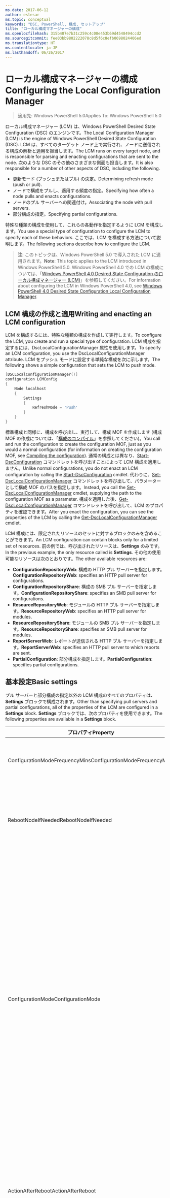 ```yaml
---
ms.date: 2017-06-12
author: eslesar
ms.topic: conceptual
keywords: "DSC, PowerShell, 構成, セットアップ"
title: "ローカル構成マネージャーの構成"
ms.openlocfilehash: 315b487e7b31c259c4c08e453b69d4548494ccd2
ms.sourcegitcommit: fee03bb9802222078c8d5f6c8efb0698024406ed
ms.translationtype: HT
ms.contentlocale: ja-JP
ms.lasthandoff: 06/26/2017
---
```

# <a name="configuring-the-local-configuration-manager"></a><span data-ttu-id="64fb1-103">ローカル構成マネージャーの構成</span><span class="sxs-lookup"><span data-stu-id="64fb1-103">Configuring the Local Configuration Manager</span></span>

> <span data-ttu-id="64fb1-104">適用先: Windows PowerShell 5.0</span><span class="sxs-lookup"><span data-stu-id="64fb1-104">Applies To: Windows PowerShell 5.0</span></span>

<span data-ttu-id="64fb1-105">ローカル構成マネージャー (LCM) は、Windows PowerShell Desired State Configuration (DSC) のエンジンです。</span><span class="sxs-lookup"><span data-stu-id="64fb1-105">The Local Configuration Manager (LCM) is the engine of Windows PowerShell Desired State Configuration (DSC).</span></span> <span data-ttu-id="64fb1-106">LCM は、すべてのターゲット ノード上で実行され、ノードに送信される構成の解析と適用を担当します。</span><span class="sxs-lookup"><span data-stu-id="64fb1-106">The LCM runs on every target node, and is responsible for parsing and enacting configurations that are sent to the node.</span></span> <span data-ttu-id="64fb1-107">次のような DSC のその他のさまざまな側面も担当します。</span><span class="sxs-lookup"><span data-stu-id="64fb1-107">It is also responsible for a number of other aspects of DSC, including the following.</span></span>

* <span data-ttu-id="64fb1-108">更新モード (プッシュまたはプル) の決定。</span><span class="sxs-lookup"><span data-stu-id="64fb1-108">Determining refresh mode (push or pull).</span></span>
* <span data-ttu-id="64fb1-109">ノードで構成をプルし、適用する頻度の指定。</span><span class="sxs-lookup"><span data-stu-id="64fb1-109">Specifying how often a node pulls and enacts configurations.</span></span>
* <span data-ttu-id="64fb1-110">ノードのプル サーバーへの関連付け。</span><span class="sxs-lookup"><span data-stu-id="64fb1-110">Associating the node with pull servers.</span></span>
* <span data-ttu-id="64fb1-111">部分構成の指定。</span><span class="sxs-lookup"><span data-stu-id="64fb1-111">Specifying partial configurations.</span></span>

<span data-ttu-id="64fb1-112">特殊な種類の構成を使用して、これらの各動作を指定するように LCM を構成します。</span><span class="sxs-lookup"><span data-stu-id="64fb1-112">You use a special type of configuration to configure the LCM to specify each of these behaviors.</span></span> <span data-ttu-id="64fb1-113">ここでは、LCM を構成する方法について説明します。</span><span class="sxs-lookup"><span data-stu-id="64fb1-113">The following sections describe how to configure the LCM.</span></span>

> <span data-ttu-id="64fb1-114">**注**: このトピックは、Windows PowerShell 5.0 で導入された LCM に適用されます。</span><span class="sxs-lookup"><span data-stu-id="64fb1-114">**Note**: This topic applies to the LCM introduced in Windows PowerShell 5.0.</span></span> <span data-ttu-id="64fb1-115">Windows PowerShell 4.0 での LCM の構成については、「[Windows PowerShell 4.0 Desired State Configuration のローカル構成マネージャー (LCM)](metaconfig4.md)」を参照してください。</span><span class="sxs-lookup"><span data-stu-id="64fb1-115">For information about configuring the LCM in Windows PowerShell 4.0, see [Windows PowerShell 4.0 Desired State Configuration Local Configuration Manager](metaconfig4.md).</span></span>

## <a name="writing-and-enacting-an-lcm-configuration"></a><span data-ttu-id="64fb1-116">LCM 構成の作成と適用</span><span class="sxs-lookup"><span data-stu-id="64fb1-116">Writing and enacting an LCM configuration</span></span>

<span data-ttu-id="64fb1-117">LCM を構成するには、特殊な種類の構成を作成して実行します。</span><span class="sxs-lookup"><span data-stu-id="64fb1-117">To configure the LCM, you create and run a special type of configuration.</span></span> <span data-ttu-id="64fb1-118">LCM 構成を指定するには、DscLocalConfigurationManager 属性を使用します。</span><span class="sxs-lookup"><span data-stu-id="64fb1-118">To specify an LCM configuration, you use the DscLocalConfigurationManager attribute.</span></span> <span data-ttu-id="64fb1-119">LCM をプッシュ モードに設定する単純な構成を次に示します。</span><span class="sxs-lookup"><span data-stu-id="64fb1-119">The following shows a simple configuration that sets the LCM to push mode.</span></span>

```powershell
[DSCLocalConfigurationManager()]
configuration LCMConfig
{
    Node localhost
    {
        Settings
        {
            RefreshMode = 'Push'
        }
    }
} 
```

<span data-ttu-id="64fb1-120">標準構成と同様に、構成を呼び出し、実行して、構成 MOF を作成します (構成 MOF の作成については、「[構成のコンパイル](configurations.md#compiling-the-configuration)」を参照してください)。</span><span class="sxs-lookup"><span data-stu-id="64fb1-120">You call and run the configuration to create the configuration MOF, just as you would a normal configuration (for information on creating the configuration MOF, see [Compiling the configuration](configurations.md#compiling-the-configuration)).</span></span> <span data-ttu-id="64fb1-121">通常の構成とは異なり、[Start-DscConfiguration](https://technet.microsoft.com/en-us/library/dn521623.aspx) コマンドレットを呼び出すことによって LCM 構成を適用しません。</span><span class="sxs-lookup"><span data-stu-id="64fb1-121">Unlike normal configurations, you do not enact an LCM configuration by calling the [Start-DscConfiguration](https://technet.microsoft.com/en-us/library/dn521623.aspx) cmdlet.</span></span> <span data-ttu-id="64fb1-122">代わりに、[Set-DscLocalConfigurationManager](https://technet.microsoft.com/en-us/library/dn521621.aspx) コマンドレットを呼び出して、パラメーターとして構成 MOF のパスを指定します。</span><span class="sxs-lookup"><span data-stu-id="64fb1-122">Instead, you call the [Set-DscLocalConfigurationManager](https://technet.microsoft.com/en-us/library/dn521621.aspx) cmdlet, supplying the path to the configuration MOF as a parameter.</span></span> <span data-ttu-id="64fb1-123">構成を適用した後、[Get-DscLocalConfigurationManager](https://technet.microsoft.com/en-us/library/dn407378.aspx) コマンドレットを呼び出して、LCM のプロパティを確認できます。</span><span class="sxs-lookup"><span data-stu-id="64fb1-123">After you enact the configuration, you can see the properties of the LCM by calling the [Get-DscLocalConfigurationManager](https://technet.microsoft.com/en-us/library/dn407378.aspx) cmdlet.</span></span>

<span data-ttu-id="64fb1-124">LCM 構成には、限定されたリソースのセットに対するブロックのみを含めることができます。</span><span class="sxs-lookup"><span data-stu-id="64fb1-124">An LCM configuration can contain blocks only for a limited set of resources.</span></span> <span data-ttu-id="64fb1-125">前の例では、呼び出されたリソースは、**Settings** のみです。</span><span class="sxs-lookup"><span data-stu-id="64fb1-125">In the previous example, the only resource called is **Settings**.</span></span> <span data-ttu-id="64fb1-126">その他の使用可能なリソースは次のとおりです。</span><span class="sxs-lookup"><span data-stu-id="64fb1-126">The other available resources are:</span></span>

* <span data-ttu-id="64fb1-127">**ConfigurationRepositoryWeb**: 構成の HTTP プル サーバーを指定します。</span><span class="sxs-lookup"><span data-stu-id="64fb1-127">**ConfigurationRepositoryWeb**: specifies an HTTP pull server for configurations.</span></span> 
* <span data-ttu-id="64fb1-128">**ConfigurationRepositoryShare**: 構成の SMB プル サーバーを指定します。</span><span class="sxs-lookup"><span data-stu-id="64fb1-128">**ConfigurationRepositoryShare**: specifies an SMB pull server for configurations.</span></span>
* <span data-ttu-id="64fb1-129">**ResourceRepositoryWeb**: モジュールの HTTP プル サーバーを指定します。</span><span class="sxs-lookup"><span data-stu-id="64fb1-129">**ResourceRepositoryWeb**: specifies an HTTP pull server for modules.</span></span>
* <span data-ttu-id="64fb1-130">**ResourceRepositoryShare**: モジュールの SMB プル サーバーを指定します。</span><span class="sxs-lookup"><span data-stu-id="64fb1-130">**ResourceRepositoryShare**: specifies an SMB pull server for modules.</span></span>
* <span data-ttu-id="64fb1-131">**ReportServerWeb**: レポートが送信される HTTP プル サーバーを指定します。</span><span class="sxs-lookup"><span data-stu-id="64fb1-131">**ReportServerWeb**: specifies an HTTP pull server to which reports are sent.</span></span>
* <span data-ttu-id="64fb1-132">**PartialConfiguration**: 部分構成を指定します。</span><span class="sxs-lookup"><span data-stu-id="64fb1-132">**PartialConfiguration**: specifies partial configurations.</span></span>

## <a name="basic-settings"></a><span data-ttu-id="64fb1-133">基本設定</span><span class="sxs-lookup"><span data-stu-id="64fb1-133">Basic settings</span></span>

<span data-ttu-id="64fb1-134">プル サーバーと部分構成の指定以外の LCM 構成のすべてのプロパティは、**Settings** ブロックで構成されます。</span><span class="sxs-lookup"><span data-stu-id="64fb1-134">Other than specifying pull servers and partial configurations, all of the properties of the LCM are configured in a **Settings** block.</span></span> <span data-ttu-id="64fb1-135">**Settings** ブロックでは、次のプロパティを使用できます。</span><span class="sxs-lookup"><span data-stu-id="64fb1-135">The following properties are available in a **Settings** block.</span></span>

|  <span data-ttu-id="64fb1-136">プロパティ</span><span class="sxs-lookup"><span data-stu-id="64fb1-136">Property</span></span>  |  <span data-ttu-id="64fb1-137">種類</span><span class="sxs-lookup"><span data-stu-id="64fb1-137">Type</span></span>  |  <span data-ttu-id="64fb1-138">説明</span><span class="sxs-lookup"><span data-stu-id="64fb1-138">Description</span></span>   | 
|----------- |------- |--------------- | 
| <span data-ttu-id="64fb1-139">ConfigurationModeFrequencyMins</span><span class="sxs-lookup"><span data-stu-id="64fb1-139">ConfigurationModeFrequencyMins</span></span>| <span data-ttu-id="64fb1-140">UInt32</span><span class="sxs-lookup"><span data-stu-id="64fb1-140">UInt32</span></span>| <span data-ttu-id="64fb1-141">現在の構成がチェックおよび適用される頻度 (分単位)</span><span class="sxs-lookup"><span data-stu-id="64fb1-141">How often, in minutes, the current configuration is checked and applied.</span></span> <span data-ttu-id="64fb1-142">ConfigurationMode プロパティが ApplyOnly に設定されている場合、このプロパティは無視されます。</span><span class="sxs-lookup"><span data-stu-id="64fb1-142">This property is ignored if the ConfigurationMode property is set to ApplyOnly.</span></span> <span data-ttu-id="64fb1-143">既定値は 15 です。</span><span class="sxs-lookup"><span data-stu-id="64fb1-143">The default value is 15.</span></span>| 
| <span data-ttu-id="64fb1-144">RebootNodeIfNeeded</span><span class="sxs-lookup"><span data-stu-id="64fb1-144">RebootNodeIfNeeded</span></span>| <span data-ttu-id="64fb1-145">ブール</span><span class="sxs-lookup"><span data-stu-id="64fb1-145">bool</span></span>| <span data-ttu-id="64fb1-146">再起動が必要な構成が適用された後にノードを自動的に再起動するには、これを __$true__ に設定します。</span><span class="sxs-lookup"><span data-stu-id="64fb1-146">Set this to __$true__ to automatically reboot the node after a configuration that requires reboot is applied.</span></span> <span data-ttu-id="64fb1-147">設定しない場合は、再起動が必要な構成のノードを手動で再起動する必要があります。</span><span class="sxs-lookup"><span data-stu-id="64fb1-147">Otherwise, you will have to manually reboot the node for any configuration that requires it.</span></span> <span data-ttu-id="64fb1-148">既定値は __$false__ です。</span><span class="sxs-lookup"><span data-stu-id="64fb1-148">The default value is __$false__.</span></span>| 
| <span data-ttu-id="64fb1-149">ConfigurationMode</span><span class="sxs-lookup"><span data-stu-id="64fb1-149">ConfigurationMode</span></span>| <span data-ttu-id="64fb1-150">string</span><span class="sxs-lookup"><span data-stu-id="64fb1-150">string</span></span> | <span data-ttu-id="64fb1-151">LCM が実際に構成をターゲット ノードに適用する方法を指定します。</span><span class="sxs-lookup"><span data-stu-id="64fb1-151">Specifies how the LCM actually applies the configuration to the target nodes.</span></span> <span data-ttu-id="64fb1-152">指定できる値は __"ApplyOnly"__、__"ApplyandMonitior"__、__"ApplyandAutoCorrect"__ です。</span><span class="sxs-lookup"><span data-stu-id="64fb1-152">Possible values are __"ApplyOnly"__,__"ApplyandMonitior"__, and __"ApplyandAutoCorrect"__.</span></span> <ul><li><span data-ttu-id="64fb1-153">__"ApplyOnly"__: DSC によって構成が適用され、その後何も行われません。ただし、ターゲット ノードに新しい構成がプッシュされたか、新しい構成がサーバーからプルされた場合を除きます。</span><span class="sxs-lookup"><span data-stu-id="64fb1-153">__ApplyOnly__: DSC applies the configuration and does nothing further unless a new configuration is pushed to the target node or when a new configuration is pulled from a server.</span></span> <span data-ttu-id="64fb1-154">新しい構成を最初に適用した後、DSC では以前に構成した状態からのずれを確認しません。</span><span class="sxs-lookup"><span data-stu-id="64fb1-154">After initial application of a new configuration, DSC does not check for drift from a previously configured state.</span></span> <span data-ttu-id="64fb1-155">DSC は成功するまで構成の適用を試みて、成功すると __ApplyOnly__ が有効になります。</span><span class="sxs-lookup"><span data-stu-id="64fb1-155">Note that DSC will attempt to apply the configuration until it is successful before __ApplyOnly__ takes effect.</span></span> </li><li> <span data-ttu-id="64fb1-156">__"ApplyAndMonitor"__: これは既定値です。</span><span class="sxs-lookup"><span data-stu-id="64fb1-156">__ApplyAndMonitor__: This is the default value.</span></span> <span data-ttu-id="64fb1-157">LCM は、新しい構成を適用します。</span><span class="sxs-lookup"><span data-stu-id="64fb1-157">The LCM applies any new configurations.</span></span> <span data-ttu-id="64fb1-158">新しい構成を最初に適用した後、ターゲット ノードが望ましい状態からずれた場合、DSC では、ログで不一致を報告します。</span><span class="sxs-lookup"><span data-stu-id="64fb1-158">After initial application of a new configuration, if the target node drifts from the desired state, DSC reports the discrepancy in logs.</span></span> <span data-ttu-id="64fb1-159">DSC は成功するまで構成の適用を試みて、成功すると __ApplyAndMonitor__ が有効になります。</span><span class="sxs-lookup"><span data-stu-id="64fb1-159">Note that DSC will attempt to apply the configuration until it is successful before __ApplyAndMonitor__ takes effect.</span></span></li><li><span data-ttu-id="64fb1-160">__ApplyAndAutoCorrect__: DSC によって新しい構成が適用されます。</span><span class="sxs-lookup"><span data-stu-id="64fb1-160">__ApplyAndAutoCorrect__: DSC applies any new configurations.</span></span> <span data-ttu-id="64fb1-161">新しい構成を最初に適用した後、ターゲット ノードが望ましい状態からずれた場合、DSC では、ログで不一致を報告し、現在の構成を再度適用します。</span><span class="sxs-lookup"><span data-stu-id="64fb1-161">After initial application of a new configuration, if the target node drifts from the desired state, DSC reports the discrepancy in logs, and then re-applies the current configuration.</span></span></li></ul>| 
| <span data-ttu-id="64fb1-162">ActionAfterReboot</span><span class="sxs-lookup"><span data-stu-id="64fb1-162">ActionAfterReboot</span></span>| <span data-ttu-id="64fb1-163">string</span><span class="sxs-lookup"><span data-stu-id="64fb1-163">string</span></span>| <span data-ttu-id="64fb1-164">構成の適用中の再起動後の動作を指定します。</span><span class="sxs-lookup"><span data-stu-id="64fb1-164">Specifies what happens after a reboot during the application of a configuration.</span></span> <span data-ttu-id="64fb1-165">指定できる値は __"ContinueConfiguration"__ と __"StopConfiguration"__ です。</span><span class="sxs-lookup"><span data-stu-id="64fb1-165">The possible values are __"ContinueConfiguration"__ and __"StopConfiguration"__.</span></span> <ul><li> <span data-ttu-id="64fb1-166">__ContinueConfiguration__: コンピューターの再起動後、現在の構成を引き続き適用します。</span><span class="sxs-lookup"><span data-stu-id="64fb1-166">__ContinueConfiguration__: Continue applying the current configuration after machine reboot.</span></span> <span data-ttu-id="64fb1-167">これは既定値です。</span><span class="sxs-lookup"><span data-stu-id="64fb1-167">This is the default falue</span></span></li><li><span data-ttu-id="64fb1-168">__StopConfiguration__: コンピューターの再起動後、現在の構成の適用を停止します。</span><span class="sxs-lookup"><span data-stu-id="64fb1-168">__StopConfiguration__: Stop the current configuration after machine reboot.</span></span></li></ul>| 
| <span data-ttu-id="64fb1-169">RefreshMode</span><span class="sxs-lookup"><span data-stu-id="64fb1-169">RefreshMode</span></span>| <span data-ttu-id="64fb1-170">string</span><span class="sxs-lookup"><span data-stu-id="64fb1-170">string</span></span>| <span data-ttu-id="64fb1-171">LCM が構成を取得する方法を指定します。</span><span class="sxs-lookup"><span data-stu-id="64fb1-171">Specifies how the LCM gets configurations.</span></span> <span data-ttu-id="64fb1-172">指定できる値は、__"Disabled"__、__"Push"__、__"Pull"__ です。</span><span class="sxs-lookup"><span data-stu-id="64fb1-172">The possible values are __"Disabled"__, __"Push"__, and __"Pull"__.</span></span> <ul><li><span data-ttu-id="64fb1-173">__"Disabled"__: このノードの DSC 構成が無効になります。</span><span class="sxs-lookup"><span data-stu-id="64fb1-173">__Disabled__: DSC configurations are disabled for this node.</span></span></li><li> <span data-ttu-id="64fb1-174">__"Push"__: [Start-DscConfiguration](https://technet.microsoft.com/en-us/library/dn521623.aspx) コマンドレットを呼び出すことによって構成を開始します。</span><span class="sxs-lookup"><span data-stu-id="64fb1-174">__Push__: Configurations are initiated by calling the [Start-DscConfiguration](https://technet.microsoft.com/en-us/library/dn521623.aspx) cmdlet.</span></span> <span data-ttu-id="64fb1-175">構成は、ノードにすぐに適用されます。</span><span class="sxs-lookup"><span data-stu-id="64fb1-175">The configuration is applied immediately to the node.</span></span> <span data-ttu-id="64fb1-176">これは、既定値です。</span><span class="sxs-lookup"><span data-stu-id="64fb1-176">This is the default value.</span></span></li><li><span data-ttu-id="64fb1-177">__Pull:__ プル サーバーから構成が定期的にチェックされるようにノードを構成します。</span><span class="sxs-lookup"><span data-stu-id="64fb1-177">__Pull:__ The node is configured to regularly check for configurations from a pull server.</span></span> <span data-ttu-id="64fb1-178">このプロパティが __Pull__ に設定されている場合は、__ConfigurationRepositoryWeb__ または __ConfigurationRepositoryShare__ ブロックでプル サーバーを指定する必要があります。</span><span class="sxs-lookup"><span data-stu-id="64fb1-178">If this property is set to __Pull__, you must specify a pull server in a __ConfigurationRepositoryWeb__ or __ConfigurationRepositoryShare__ block.</span></span> <span data-ttu-id="64fb1-179">プル サーバーの詳細については、「[DSC Web プル サーバーのセットアップ](pullServer.md)」をご覧ください。</span><span class="sxs-lookup"><span data-stu-id="64fb1-179">For more information about pull servers, see [Setting up a DSC pull server](pullServer.md).</span></span></li></ul>|  
| <span data-ttu-id="64fb1-180">CertificateID</span><span class="sxs-lookup"><span data-stu-id="64fb1-180">CertificateID</span></span>| <span data-ttu-id="64fb1-181">string</span><span class="sxs-lookup"><span data-stu-id="64fb1-181">string</span></span>| <span data-ttu-id="64fb1-182">構成で渡される資格情報をセキュリティで保護するために使用される証明書の拇印。</span><span class="sxs-lookup"><span data-stu-id="64fb1-182">The thumbprint of a certificate used to secure credentials passed in a configuration.</span></span> <span data-ttu-id="64fb1-183">詳細については、「[Want to secure credentials in Windows PowerShell Desired State Configuration? (Windows PowerShell Desired State Configuration で資格情報をセキュリティ保護する)](http://blogs.msdn.com/b/powershell/archive/2014/01/31/want-to-secure-credentials-in-windows-powershell-desired-state-configuration.aspx)」をご覧ください。</span><span class="sxs-lookup"><span data-stu-id="64fb1-183">For more information see [Want to secure credentials in Windows PowerShell Desired State Configuration](http://blogs.msdn.com/b/powershell/archive/2014/01/31/want-to-secure-credentials-in-windows-powershell-desired-state-configuration.aspx)?.</span></span>| 
| <span data-ttu-id="64fb1-184">ConfigurationID</span><span class="sxs-lookup"><span data-stu-id="64fb1-184">ConfigurationID</span></span>| <span data-ttu-id="64fb1-185">string</span><span class="sxs-lookup"><span data-stu-id="64fb1-185">string</span></span>| <span data-ttu-id="64fb1-186">プル モードでプル サーバーから取得する構成ファイルを識別する GUID。</span><span class="sxs-lookup"><span data-stu-id="64fb1-186">A GUID that identifies the configuration file to get from a pull server in pull mode.</span></span> <span data-ttu-id="64fb1-187">構成 MOF の名前が ConfigurationID.mof の場合、ノードはプル サーバーで構成をプルします。</span><span class="sxs-lookup"><span data-stu-id="64fb1-187">The node will pull configurations on the pull server if the name of the configuration MOF is named ConfigurationID.mof.</span></span><br> <span data-ttu-id="64fb1-188">__注:__ このプロパティを設定すると、__RegistrationKey__ を使用したプル サーバーへのノードの登録は機能しません。</span><span class="sxs-lookup"><span data-stu-id="64fb1-188">__Note:__ If you set this property, registering the node with a pull server by using __RegistrationKey__ does not work.</span></span> <span data-ttu-id="64fb1-189">詳細については、「[構成名を使用したプル クライアントのセットアップ](pullClientConfigNames.md)」をご覧ください。</span><span class="sxs-lookup"><span data-stu-id="64fb1-189">For more information, see [Setting up a pull client with configuration names](pullClientConfigNames.md).</span></span>| 
| <span data-ttu-id="64fb1-190">RefreshFrequencyMins</span><span class="sxs-lookup"><span data-stu-id="64fb1-190">RefreshFrequencyMins</span></span>| <span data-ttu-id="64fb1-191">Uint32</span><span class="sxs-lookup"><span data-stu-id="64fb1-191">Uint32</span></span>| <span data-ttu-id="64fb1-192">LCM がプル サーバーをチェックして、更新された構成を取得する時間間隔 (分)。</span><span class="sxs-lookup"><span data-stu-id="64fb1-192">The time interval, in minutes, at which the LCM checks a pull server to get updated configurations.</span></span> <span data-ttu-id="64fb1-193">この値は、LCM がプル モードで構成されていない場合は無視されます。</span><span class="sxs-lookup"><span data-stu-id="64fb1-193">This value is ignored if the LCM is not configured in pull mode.</span></span> <span data-ttu-id="64fb1-194">既定値は 30 です。</span><span class="sxs-lookup"><span data-stu-id="64fb1-194">The default value is 30.</span></span>| 
| <span data-ttu-id="64fb1-195">AllowModuleOverwrite</span><span class="sxs-lookup"><span data-stu-id="64fb1-195">AllowModuleOverwrite</span></span>| <span data-ttu-id="64fb1-196">ブール</span><span class="sxs-lookup"><span data-stu-id="64fb1-196">bool</span></span>| <span data-ttu-id="64fb1-197">構成サーバーからダウンロードされた新しい構成がターゲット ノードの古い構成を上書きできる場合は、__$TRUE__。</span><span class="sxs-lookup"><span data-stu-id="64fb1-197">__$TRUE__ if new configurations downloaded from the configuration server are allowed to overwrite the old ones on the target node.</span></span> <span data-ttu-id="64fb1-198">それ以外の場合は、$FALSE。</span><span class="sxs-lookup"><span data-stu-id="64fb1-198">Otherwise, $FALSE.</span></span>| 
| <span data-ttu-id="64fb1-199">DebugMode</span><span class="sxs-lookup"><span data-stu-id="64fb1-199">DebugMode</span></span>| <span data-ttu-id="64fb1-200">string</span><span class="sxs-lookup"><span data-stu-id="64fb1-200">string</span></span>| <span data-ttu-id="64fb1-201">指定できる値は __None__、__ForceModuleImport__、および __All__ です。</span><span class="sxs-lookup"><span data-stu-id="64fb1-201">Possible values are __None__, __ForceModuleImport__, and __All__.</span></span> <ul><li><span data-ttu-id="64fb1-202">キャッシュされたリソースを使用する場合は、__None__ に設定します。</span><span class="sxs-lookup"><span data-stu-id="64fb1-202">Set to __None__ to use cached resources.</span></span> <span data-ttu-id="64fb1-203">これが既定値であり、運用シナリオではこの値を使う必要があります。</span><span class="sxs-lookup"><span data-stu-id="64fb1-203">This is the default and should be used in production scenarios.</span></span></li><li><span data-ttu-id="64fb1-204">__ForceModuleImport__ に設定すると、以前に読み込まれ、キャッシュされた DSC リソース モジュールも LCM によって再読み込みされます。</span><span class="sxs-lookup"><span data-stu-id="64fb1-204">Setting to __ForceModuleImport__, causes the LCM to reload any DSC resource modules, even if they have been previously loaded and cached.</span></span> <span data-ttu-id="64fb1-205">これは、使用時に各モジュールが再読み込みされるため、DSC 操作のパフォーマンスに影響します。</span><span class="sxs-lookup"><span data-stu-id="64fb1-205">This impacts the performance of DSC operations as each module is reloaded on use.</span></span> <span data-ttu-id="64fb1-206">通常、リソースのデバッグ中には、この値を使用します</span><span class="sxs-lookup"><span data-stu-id="64fb1-206">Typically you would use this value while debugging a resource</span></span></li><li><span data-ttu-id="64fb1-207">このリリースでは、__All__ は、__ForceModuleImport__ と同じです。</span><span class="sxs-lookup"><span data-stu-id="64fb1-207">In this release, __All__ is same as __ForceModuleImport__</span></span></li></ul> |
| <span data-ttu-id="64fb1-208">ConfigurationDownloadManagers</span><span class="sxs-lookup"><span data-stu-id="64fb1-208">ConfigurationDownloadManagers</span></span>| <span data-ttu-id="64fb1-209">CimInstance[]</span><span class="sxs-lookup"><span data-stu-id="64fb1-209">CimInstance[]</span></span>| <span data-ttu-id="64fb1-210">使われていません。</span><span class="sxs-lookup"><span data-stu-id="64fb1-210">Obsolete.</span></span> <span data-ttu-id="64fb1-211">__ConfigurationRepositoryWeb__ ブロックと __ConfigurationRepositoryShare__ ブロックを使用して、構成プル サーバーを定義します。</span><span class="sxs-lookup"><span data-stu-id="64fb1-211">Use __ConfigurationRepositoryWeb__ and __ConfigurationRepositoryShare__ blocks to define configuration pull servers.</span></span>| 
| <span data-ttu-id="64fb1-212">ResourceModuleManagers</span><span class="sxs-lookup"><span data-stu-id="64fb1-212">ResourceModuleManagers</span></span>| <span data-ttu-id="64fb1-213">CimInstance[]</span><span class="sxs-lookup"><span data-stu-id="64fb1-213">CimInstance[]</span></span>| <span data-ttu-id="64fb1-214">使われていません。</span><span class="sxs-lookup"><span data-stu-id="64fb1-214">Obsolete.</span></span> <span data-ttu-id="64fb1-215">__ResourceRepositoryWeb__ ブロックと __ResourceRepositoryShare__ ブロックを使用して、リソース プル サーバーを定義します。</span><span class="sxs-lookup"><span data-stu-id="64fb1-215">Use __ResourceRepositoryWeb__ and __ResourceRepositoryShare__ blocks to define resource pull servers.</span></span>| 
| <span data-ttu-id="64fb1-216">ReportManagers</span><span class="sxs-lookup"><span data-stu-id="64fb1-216">ReportManagers</span></span>| <span data-ttu-id="64fb1-217">CimInstance[]</span><span class="sxs-lookup"><span data-stu-id="64fb1-217">CimInstance[]</span></span>| <span data-ttu-id="64fb1-218">使われていません。</span><span class="sxs-lookup"><span data-stu-id="64fb1-218">Obsolete.</span></span> <span data-ttu-id="64fb1-219">__ReportServerWeb__ ブロックを使用して、レポート プル サーバーを定義します。</span><span class="sxs-lookup"><span data-stu-id="64fb1-219">Use __ReportServerWeb__ blocks to define report pull servers.</span></span>| 
| <span data-ttu-id="64fb1-220">PartialConfigurations</span><span class="sxs-lookup"><span data-stu-id="64fb1-220">PartialConfigurations</span></span>| <span data-ttu-id="64fb1-221">CimInstance</span><span class="sxs-lookup"><span data-stu-id="64fb1-221">CimInstance</span></span>| <span data-ttu-id="64fb1-222">実装されていません。</span><span class="sxs-lookup"><span data-stu-id="64fb1-222">Not implemented.</span></span> <span data-ttu-id="64fb1-223">使用しないでください。</span><span class="sxs-lookup"><span data-stu-id="64fb1-223">Do not use.</span></span>| 
| <span data-ttu-id="64fb1-224">StatusRetentionTimeInDays</span><span class="sxs-lookup"><span data-stu-id="64fb1-224">StatusRetentionTimeInDays</span></span> | <span data-ttu-id="64fb1-225">UInt32</span><span class="sxs-lookup"><span data-stu-id="64fb1-225">UInt32</span></span>| <span data-ttu-id="64fb1-226">LCM が現在の構成の状態を保持する日数。</span><span class="sxs-lookup"><span data-stu-id="64fb1-226">The number of days the LCM keeps the status of the current configuration.</span></span>| 

## <a name="pull-servers"></a><span data-ttu-id="64fb1-227">プル サーバー</span><span class="sxs-lookup"><span data-stu-id="64fb1-227">Pull servers</span></span>

<span data-ttu-id="64fb1-228">プル サーバーは、DSC ファイルの一元管理の場所として使用される OData Web サービスまたは SMB 共有のいずれかです。</span><span class="sxs-lookup"><span data-stu-id="64fb1-228">A pull server is either an OData web service or an SMB share that is used as a central location for DSC files.</span></span> <span data-ttu-id="64fb1-229">LCM 構成では、次の種類のプル サーバーの定義がサポートされています。</span><span class="sxs-lookup"><span data-stu-id="64fb1-229">LCM configuration supports defining the following types of pull servers:</span></span>

* <span data-ttu-id="64fb1-230">**構成サーバー**: DSC 構成のリポジトリ。</span><span class="sxs-lookup"><span data-stu-id="64fb1-230">**Configuration server**: A repository for DSC configurations.</span></span> <span data-ttu-id="64fb1-231">**ConfigurationRepositoryWeb** (Web ベースのサーバーの場合) ブロックと **ConfigurationRepositoryShare** (SMB ベースのサーバーの場合) ブロックを使用して、構成サーバーを定義します。</span><span class="sxs-lookup"><span data-stu-id="64fb1-231">Define configuration servers by using **ConfigurationRepositoryWeb** (for web-based servers) and **ConfigurationRepositoryShare** (for SMB-based servers) blocks.</span></span>
* <span data-ttu-id="64fb1-232">リソース サーバー - PowerShell モジュールとしてパッケージ化された DSC リソースのリポジトリ。</span><span class="sxs-lookup"><span data-stu-id="64fb1-232">Resource server—A repository for DSC resources, packaged as PowerShell modules.</span></span> <span data-ttu-id="64fb1-233">**ResourceRepositoryWeb** (Web ベースのサーバーの場合) ブロックと **ResourceRepositoryShare** (SMB ベースのサーバーの場合) ブロックを使用して、リソース サーバーを定義します。</span><span class="sxs-lookup"><span data-stu-id="64fb1-233">Define resource servers by using **ResourceRepositoryWeb** (for web-based servers) and **ResourceRepositoryShare** (for SMB-based servers) blocks.</span></span>
* <span data-ttu-id="64fb1-234">レポート サーバー - DSC がレポート データを送信するサービス。</span><span class="sxs-lookup"><span data-stu-id="64fb1-234">Report server—A service that DSC sends report data to.</span></span> <span data-ttu-id="64fb1-235">**ReportServerWeb** ブロックを使用して、レポート サーバーを定義します。</span><span class="sxs-lookup"><span data-stu-id="64fb1-235">Define report servers by using **ReportServerWeb** blocks.</span></span> <span data-ttu-id="64fb1-236">レポート サーバーは、Web サービスである必要があります。</span><span class="sxs-lookup"><span data-stu-id="64fb1-236">A report server must be a web service.</span></span>

<span data-ttu-id="64fb1-237">プル サーバーのセットアップと使用については、「[DSC Web プル サーバーのセットアップ](pullServer.md)」をご覧ください。</span><span class="sxs-lookup"><span data-stu-id="64fb1-237">For information about setting up and using pull servers, see [Setting up a DSC pull server](pullServer.md).</span></span>

## <a name="configuration-server-blocks"></a><span data-ttu-id="64fb1-238">構成サーバーのブロック</span><span class="sxs-lookup"><span data-stu-id="64fb1-238">Configuration server blocks</span></span>

<span data-ttu-id="64fb1-239">Web ベースの構成サーバーを定義するには、**ConfigurationRepositoryWeb** ブロックを作成します。</span><span class="sxs-lookup"><span data-stu-id="64fb1-239">To define a web-based configuration server, you create a **ConfigurationRepositoryWeb** block.</span></span> <span data-ttu-id="64fb1-240">**ConfigurationRepositoryWeb** は次のプロパティを定義します。</span><span class="sxs-lookup"><span data-stu-id="64fb1-240">A **ConfigurationRepositoryWeb** defines the following properties.</span></span>

|<span data-ttu-id="64fb1-241">プロパティ</span><span class="sxs-lookup"><span data-stu-id="64fb1-241">Property</span></span>|<span data-ttu-id="64fb1-242">種類</span><span class="sxs-lookup"><span data-stu-id="64fb1-242">Type</span></span>|<span data-ttu-id="64fb1-243">説明</span><span class="sxs-lookup"><span data-stu-id="64fb1-243">Description</span></span>|
|---|---|---| 
|<span data-ttu-id="64fb1-244">AllowUnsecureConnection</span><span class="sxs-lookup"><span data-stu-id="64fb1-244">AllowUnsecureConnection</span></span>|<span data-ttu-id="64fb1-245">ブール</span><span class="sxs-lookup"><span data-stu-id="64fb1-245">bool</span></span>|<span data-ttu-id="64fb1-246">認証なしのノードからサーバーへの接続を許可するには、**$TRUE** に設定します。</span><span class="sxs-lookup"><span data-stu-id="64fb1-246">Set to **$TRUE** to allow connections from the node to the server without authentication.</span></span> <span data-ttu-id="64fb1-247">認証を要求するには、**$FALSE** に設定します。</span><span class="sxs-lookup"><span data-stu-id="64fb1-247">Set to **$FALSE** to require authentication.</span></span>|
|<span data-ttu-id="64fb1-248">CertificateID</span><span class="sxs-lookup"><span data-stu-id="64fb1-248">CertificateID</span></span>|<span data-ttu-id="64fb1-249">string</span><span class="sxs-lookup"><span data-stu-id="64fb1-249">string</span></span>|<span data-ttu-id="64fb1-250">サーバーへの認証に使用される証明書の拇印。</span><span class="sxs-lookup"><span data-stu-id="64fb1-250">The thumbprint of a certificate used to authenticate to the server.</span></span>|
|<span data-ttu-id="64fb1-251">ConfigurationNames</span><span class="sxs-lookup"><span data-stu-id="64fb1-251">ConfigurationNames</span></span>|<span data-ttu-id="64fb1-252">String[]</span><span class="sxs-lookup"><span data-stu-id="64fb1-252">String[]</span></span>|<span data-ttu-id="64fb1-253">ターゲット ノードによってプルされる構成の名前の配列。</span><span class="sxs-lookup"><span data-stu-id="64fb1-253">An array of names of configurations to be pulled by the target node.</span></span> <span data-ttu-id="64fb1-254">ノードが **RegistrationKey** を使用してプル サーバーに登録されている場合にのみ使用されます。</span><span class="sxs-lookup"><span data-stu-id="64fb1-254">These are used only if the node is registered with the pull server by using a **RegistrationKey**.</span></span> <span data-ttu-id="64fb1-255">詳細については、「[構成名を使用したプル クライアントのセットアップ](pullClientConfigNames.md)」をご覧ください。</span><span class="sxs-lookup"><span data-stu-id="64fb1-255">For more information, see [Setting up a pull client with configuration names](pullClientConfigNames.md).</span></span>|
|<span data-ttu-id="64fb1-256">RegistrationKey</span><span class="sxs-lookup"><span data-stu-id="64fb1-256">RegistrationKey</span></span>|<span data-ttu-id="64fb1-257">string</span><span class="sxs-lookup"><span data-stu-id="64fb1-257">string</span></span>|<span data-ttu-id="64fb1-258">プル サーバーにノードを登録する GUID。</span><span class="sxs-lookup"><span data-stu-id="64fb1-258">A GUID that registers the node with the pull server.</span></span> <span data-ttu-id="64fb1-259">詳細については、「[構成名を使用したプル クライアントのセットアップ](pullClientConfigNames.md)」を参照してください。</span><span class="sxs-lookup"><span data-stu-id="64fb1-259">For more information, see [Setting up a pull client with configuration names](pullClientConfigNames.md).</span></span>|
|<span data-ttu-id="64fb1-260">ServerURL</span><span class="sxs-lookup"><span data-stu-id="64fb1-260">ServerURL</span></span>|<span data-ttu-id="64fb1-261">string</span><span class="sxs-lookup"><span data-stu-id="64fb1-261">string</span></span>|<span data-ttu-id="64fb1-262">構成サーバーの URL。</span><span class="sxs-lookup"><span data-stu-id="64fb1-262">The URL of the configuration server.</span></span>|

<span data-ttu-id="64fb1-263">SMB ベースの構成サーバーを定義するには、**ConfigurationRepositoryShare** ブロックを作成します。</span><span class="sxs-lookup"><span data-stu-id="64fb1-263">To define an SMB-based configuration server, you create a **ConfigurationRepositoryShare** block.</span></span> <span data-ttu-id="64fb1-264">**ConfigurationRepositoryShare** は次のプロパティを定義します。</span><span class="sxs-lookup"><span data-stu-id="64fb1-264">A **ConfigurationRepositoryShare** defines the following properties.</span></span>

|<span data-ttu-id="64fb1-265">プロパティ</span><span class="sxs-lookup"><span data-stu-id="64fb1-265">Property</span></span>|<span data-ttu-id="64fb1-266">種類</span><span class="sxs-lookup"><span data-stu-id="64fb1-266">Type</span></span>|<span data-ttu-id="64fb1-267">説明</span><span class="sxs-lookup"><span data-stu-id="64fb1-267">Description</span></span>|
|---|---|---|
|<span data-ttu-id="64fb1-268">Credential</span><span class="sxs-lookup"><span data-stu-id="64fb1-268">Credential</span></span>|<span data-ttu-id="64fb1-269">MSFT_Credential</span><span class="sxs-lookup"><span data-stu-id="64fb1-269">MSFT_Credential</span></span>|<span data-ttu-id="64fb1-270">SMB 共有への認証に使用される資格情報。</span><span class="sxs-lookup"><span data-stu-id="64fb1-270">The credential used to authenticate to the SMB share.</span></span>|
|<span data-ttu-id="64fb1-271">SourcePath</span><span class="sxs-lookup"><span data-stu-id="64fb1-271">SourcePath</span></span>|<span data-ttu-id="64fb1-272">string</span><span class="sxs-lookup"><span data-stu-id="64fb1-272">string</span></span>|<span data-ttu-id="64fb1-273">SMB 共有のパス。</span><span class="sxs-lookup"><span data-stu-id="64fb1-273">The path of the SMB share.</span></span>|

## <a name="resource-server-blocks"></a><span data-ttu-id="64fb1-274">リソース サーバーのブロック</span><span class="sxs-lookup"><span data-stu-id="64fb1-274">Resource server blocks</span></span>

<span data-ttu-id="64fb1-275">Web ベースのリソース サーバーを定義するには、**ResourceRepositoryWeb** ブロックを作成します。</span><span class="sxs-lookup"><span data-stu-id="64fb1-275">To define a web-based resource server, you create a **ResourceRepositoryWeb** block.</span></span> <span data-ttu-id="64fb1-276">**ResourceRepositoryWeb** は次のプロパティを定義します。</span><span class="sxs-lookup"><span data-stu-id="64fb1-276">A **ResourceRepositoryWeb** defines the following properties.</span></span>

|<span data-ttu-id="64fb1-277">プロパティ</span><span class="sxs-lookup"><span data-stu-id="64fb1-277">Property</span></span>|<span data-ttu-id="64fb1-278">種類</span><span class="sxs-lookup"><span data-stu-id="64fb1-278">Type</span></span>|<span data-ttu-id="64fb1-279">説明</span><span class="sxs-lookup"><span data-stu-id="64fb1-279">Description</span></span>|
|---|---|---|
|<span data-ttu-id="64fb1-280">AllowUnsecureConnection</span><span class="sxs-lookup"><span data-stu-id="64fb1-280">AllowUnsecureConnection</span></span>|<span data-ttu-id="64fb1-281">ブール</span><span class="sxs-lookup"><span data-stu-id="64fb1-281">bool</span></span>|<span data-ttu-id="64fb1-282">認証なしのノードからサーバーへの接続を許可するには、**$TRUE** に設定します。</span><span class="sxs-lookup"><span data-stu-id="64fb1-282">Set to **$TRUE** to allow connections from the node to the server without authentication.</span></span> <span data-ttu-id="64fb1-283">認証を要求するには、**$FALSE** に設定します。</span><span class="sxs-lookup"><span data-stu-id="64fb1-283">Set to **$FALSE** to require authentication.</span></span>|
|<span data-ttu-id="64fb1-284">CertificateID</span><span class="sxs-lookup"><span data-stu-id="64fb1-284">CertificateID</span></span>|<span data-ttu-id="64fb1-285">string</span><span class="sxs-lookup"><span data-stu-id="64fb1-285">string</span></span>|<span data-ttu-id="64fb1-286">サーバーへの認証に使用される証明書の拇印。</span><span class="sxs-lookup"><span data-stu-id="64fb1-286">The thumbprint of a certificate used to authenticate to the server.</span></span>|
|<span data-ttu-id="64fb1-287">RegistrationKey</span><span class="sxs-lookup"><span data-stu-id="64fb1-287">RegistrationKey</span></span>|<span data-ttu-id="64fb1-288">string</span><span class="sxs-lookup"><span data-stu-id="64fb1-288">string</span></span>|<span data-ttu-id="64fb1-289">プル サーバーにノードを指定する GUID。</span><span class="sxs-lookup"><span data-stu-id="64fb1-289">A GUID that identifies the node to the pull server.</span></span> <span data-ttu-id="64fb1-290">詳細については、「How to register a node with a DSC pull server (DSC プル サーバーにノードを登録する方法)」を参照してください。</span><span class="sxs-lookup"><span data-stu-id="64fb1-290">For more information, see How to register a node with a DSC pull server.</span></span>|
|<span data-ttu-id="64fb1-291">ServerURL</span><span class="sxs-lookup"><span data-stu-id="64fb1-291">ServerURL</span></span>|<span data-ttu-id="64fb1-292">string</span><span class="sxs-lookup"><span data-stu-id="64fb1-292">string</span></span>|<span data-ttu-id="64fb1-293">構成サーバーの URL。</span><span class="sxs-lookup"><span data-stu-id="64fb1-293">The URL of the configuration server.</span></span>|
 
<span data-ttu-id="64fb1-294">SMB ベースのリソース サーバーを定義するには、**ResourceRepositoryShare** ブロックを作成します。</span><span class="sxs-lookup"><span data-stu-id="64fb1-294">To define an SMB-based resource server, you create a **ResourceRepositoryShare** block.</span></span> <span data-ttu-id="64fb1-295">**ResourceRepositoryShare** は次のプロパティを定義します。</span><span class="sxs-lookup"><span data-stu-id="64fb1-295">**ResourceRepositoryShare** defines the following properties.</span></span>

|<span data-ttu-id="64fb1-296">プロパティ</span><span class="sxs-lookup"><span data-stu-id="64fb1-296">Property</span></span>|<span data-ttu-id="64fb1-297">種類</span><span class="sxs-lookup"><span data-stu-id="64fb1-297">Type</span></span>|<span data-ttu-id="64fb1-298">説明</span><span class="sxs-lookup"><span data-stu-id="64fb1-298">Description</span></span>|
|---|---|---|
|<span data-ttu-id="64fb1-299">Credential</span><span class="sxs-lookup"><span data-stu-id="64fb1-299">Credential</span></span>|<span data-ttu-id="64fb1-300">MSFT_Credential</span><span class="sxs-lookup"><span data-stu-id="64fb1-300">MSFT_Credential</span></span>|<span data-ttu-id="64fb1-301">SMB 共有への認証に使用される資格情報。</span><span class="sxs-lookup"><span data-stu-id="64fb1-301">The credential used to authenticate to the SMB share.</span></span> <span data-ttu-id="64fb1-302">資格情報を渡す例については、「[DSC SMB プル サーバーのセットアップ](pullServerSMB.md)」をご覧ください。</span><span class="sxs-lookup"><span data-stu-id="64fb1-302">For an example of passing credentials, see [Setting up a DSC SMB pull server](pullServerSMB.md)</span></span>|
|<span data-ttu-id="64fb1-303">SourcePath</span><span class="sxs-lookup"><span data-stu-id="64fb1-303">SourcePath</span></span>|<span data-ttu-id="64fb1-304">string</span><span class="sxs-lookup"><span data-stu-id="64fb1-304">string</span></span>|<span data-ttu-id="64fb1-305">SMB 共有のパス。</span><span class="sxs-lookup"><span data-stu-id="64fb1-305">The path of the SMB share.</span></span>|

## <a name="report-server-blocks"></a><span data-ttu-id="64fb1-306">レポート サーバーのブロック</span><span class="sxs-lookup"><span data-stu-id="64fb1-306">Report server blocks</span></span>

<span data-ttu-id="64fb1-307">レポート サーバーは、OData Web サービスである必要があります。</span><span class="sxs-lookup"><span data-stu-id="64fb1-307">A report server must be an OData web service.</span></span> <span data-ttu-id="64fb1-308">レポート サーバーを定義するには、**ReportServerWeb** ブロックを作成します。</span><span class="sxs-lookup"><span data-stu-id="64fb1-308">To define a report server, you create a **ReportServerWeb** block.</span></span> <span data-ttu-id="64fb1-309">**ReportServerWeb** は次のプロパティを定義します。</span><span class="sxs-lookup"><span data-stu-id="64fb1-309">**ReportServerWeb** defines the following properties.</span></span>

|<span data-ttu-id="64fb1-310">プロパティ</span><span class="sxs-lookup"><span data-stu-id="64fb1-310">Property</span></span>|<span data-ttu-id="64fb1-311">種類</span><span class="sxs-lookup"><span data-stu-id="64fb1-311">Type</span></span>|<span data-ttu-id="64fb1-312">説明</span><span class="sxs-lookup"><span data-stu-id="64fb1-312">Description</span></span>|
|---|---|---|
|<span data-ttu-id="64fb1-313">AllowUnsecureConnection</span><span class="sxs-lookup"><span data-stu-id="64fb1-313">AllowUnsecureConnection</span></span>|<span data-ttu-id="64fb1-314">ブール</span><span class="sxs-lookup"><span data-stu-id="64fb1-314">bool</span></span>|<span data-ttu-id="64fb1-315">認証なしのノードからサーバーへの接続を許可するには、**$TRUE** に設定します。</span><span class="sxs-lookup"><span data-stu-id="64fb1-315">Set to **$TRUE** to allow connections from the node to the server without authentication.</span></span> <span data-ttu-id="64fb1-316">認証を要求するには、**$FALSE** に設定します。</span><span class="sxs-lookup"><span data-stu-id="64fb1-316">Set to **$FALSE** to require authentication.</span></span>|
|<span data-ttu-id="64fb1-317">CertificateID</span><span class="sxs-lookup"><span data-stu-id="64fb1-317">CertificateID</span></span>|<span data-ttu-id="64fb1-318">string</span><span class="sxs-lookup"><span data-stu-id="64fb1-318">string</span></span>|<span data-ttu-id="64fb1-319">サーバーへの認証に使用される証明書の拇印。</span><span class="sxs-lookup"><span data-stu-id="64fb1-319">The thumbprint of a certificate used to authenticate to the server.</span></span>|
|<span data-ttu-id="64fb1-320">RegistrationKey</span><span class="sxs-lookup"><span data-stu-id="64fb1-320">RegistrationKey</span></span>|<span data-ttu-id="64fb1-321">string</span><span class="sxs-lookup"><span data-stu-id="64fb1-321">string</span></span>|<span data-ttu-id="64fb1-322">プル サーバーにノードを指定する GUID。</span><span class="sxs-lookup"><span data-stu-id="64fb1-322">A GUID that identifies the node to the pull server.</span></span> <span data-ttu-id="64fb1-323">詳細については、「How to register a node with a DSC pull server (DSC プル サーバーにノードを登録する方法)」を参照してください。</span><span class="sxs-lookup"><span data-stu-id="64fb1-323">For more information, see How to register a node with a DSC pull server.</span></span>|
|<span data-ttu-id="64fb1-324">ServerURL</span><span class="sxs-lookup"><span data-stu-id="64fb1-324">ServerURL</span></span>|<span data-ttu-id="64fb1-325">string</span><span class="sxs-lookup"><span data-stu-id="64fb1-325">string</span></span>|<span data-ttu-id="64fb1-326">構成サーバーの URL。</span><span class="sxs-lookup"><span data-stu-id="64fb1-326">The URL of the configuration server.</span></span>|

## <a name="partial-configurations"></a><span data-ttu-id="64fb1-327">部分構成</span><span class="sxs-lookup"><span data-stu-id="64fb1-327">Partial configurations</span></span>

<span data-ttu-id="64fb1-328">部分構成を定義するには、**PartialConfiguration** ブロックを作成します。</span><span class="sxs-lookup"><span data-stu-id="64fb1-328">To define a partial configuration, you create a **PartialConfiguration** block.</span></span> <span data-ttu-id="64fb1-329">部分構成の詳細については、「[PowerShell Desired State Configuration の部分構成](partialConfigs.md)」をご覧ください。</span><span class="sxs-lookup"><span data-stu-id="64fb1-329">For more information about partial configurations, see [DSC Partial configurations](partialConfigs.md).</span></span> <span data-ttu-id="64fb1-330">**PartialConfiguration** は次のプロパティを定義します。</span><span class="sxs-lookup"><span data-stu-id="64fb1-330">**PartialConfiguration** defines the following properties.</span></span>

|<span data-ttu-id="64fb1-331">プロパティ</span><span class="sxs-lookup"><span data-stu-id="64fb1-331">Property</span></span>|<span data-ttu-id="64fb1-332">種類</span><span class="sxs-lookup"><span data-stu-id="64fb1-332">Type</span></span>|<span data-ttu-id="64fb1-333">説明</span><span class="sxs-lookup"><span data-stu-id="64fb1-333">Description</span></span>|
|---|---|---| 
|<span data-ttu-id="64fb1-334">ConfigurationSource</span><span class="sxs-lookup"><span data-stu-id="64fb1-334">ConfigurationSource</span></span>|<span data-ttu-id="64fb1-335">string[]</span><span class="sxs-lookup"><span data-stu-id="64fb1-335">string[]</span></span>|<span data-ttu-id="64fb1-336">**ConfigurationRepositoryWeb** および **ConfigurationRepositoryShare** ブロックで以前に定義した、部分構成をプルする構成サーバーの名前の配列。</span><span class="sxs-lookup"><span data-stu-id="64fb1-336">An array of names of configuration servers, previously defined in **ConfigurationRepositoryWeb** and **ConfigurationRepositoryShare** blocks, where the partial configuration is pulled from.</span></span>|
|<span data-ttu-id="64fb1-337">DependsOn</span><span class="sxs-lookup"><span data-stu-id="64fb1-337">DependsOn</span></span>|<span data-ttu-id="64fb1-338">string{}</span><span class="sxs-lookup"><span data-stu-id="64fb1-338">string{}</span></span>|<span data-ttu-id="64fb1-339">この部分構成が適用される前に完了する必要があるその他の構成の名前の一覧。</span><span class="sxs-lookup"><span data-stu-id="64fb1-339">A list of names of other configurations that must be completed before this partial configuration is applied.</span></span>|
|<span data-ttu-id="64fb1-340">説明</span><span class="sxs-lookup"><span data-stu-id="64fb1-340">Description</span></span>|<span data-ttu-id="64fb1-341">string</span><span class="sxs-lookup"><span data-stu-id="64fb1-341">string</span></span>|<span data-ttu-id="64fb1-342">部分構成を記述するために使用するテキスト。</span><span class="sxs-lookup"><span data-stu-id="64fb1-342">Text used to describe the partial configuration.</span></span>|
|<span data-ttu-id="64fb1-343">ExclusiveResources</span><span class="sxs-lookup"><span data-stu-id="64fb1-343">ExclusiveResources</span></span>|<span data-ttu-id="64fb1-344">string[]</span><span class="sxs-lookup"><span data-stu-id="64fb1-344">string[]</span></span>|<span data-ttu-id="64fb1-345">この部分構成に固有のリソースの配列。</span><span class="sxs-lookup"><span data-stu-id="64fb1-345">An array of resources exclusive to this partial configuration.</span></span>|
|<span data-ttu-id="64fb1-346">RefreshMode</span><span class="sxs-lookup"><span data-stu-id="64fb1-346">RefreshMode</span></span>|<span data-ttu-id="64fb1-347">string</span><span class="sxs-lookup"><span data-stu-id="64fb1-347">string</span></span>|<span data-ttu-id="64fb1-348">LCM がこの部分構成を取得する方法を指定します。</span><span class="sxs-lookup"><span data-stu-id="64fb1-348">Specifies how the LCM gets this partial configuration.</span></span> <span data-ttu-id="64fb1-349">指定できる値は、__"Disabled"__、__"Push"__、__"Pull"__ です。</span><span class="sxs-lookup"><span data-stu-id="64fb1-349">The possible values are __"Disabled"__, __"Push"__, and __"Pull"__.</span></span> <ul><li><span data-ttu-id="64fb1-350">__Disabled__: この部分的な構成が無効になります。</span><span class="sxs-lookup"><span data-stu-id="64fb1-350">__Disabled__: This partial configuration is disabled.</span></span></li><li> <span data-ttu-id="64fb1-351">__Push__: [Publish-DscConfiguration](https://technet.microsoft.com/en-us/library/mt517875.aspx) コマンドレットを呼び出すと、部分構成がノードにプッシュされます。</span><span class="sxs-lookup"><span data-stu-id="64fb1-351">__Push__: The partial configuration is pushed to the node by calling the [Publish-DscConfiguration](https://technet.microsoft.com/en-us/library/mt517875.aspx) cmdlet.</span></span> <span data-ttu-id="64fb1-352">ノードのすべての部分構成がプッシュされたか、またはサーバーからプルされた後、`Start-DscConfiguration –UseExisting` を呼び出すことによって構成を開始できます。</span><span class="sxs-lookup"><span data-stu-id="64fb1-352">After all partial configurations for the node are either pushed or pulled from a server, the configuration can be started by calling `Start-DscConfiguration –UseExisting`.</span></span> <span data-ttu-id="64fb1-353">これは、既定値です。</span><span class="sxs-lookup"><span data-stu-id="64fb1-353">This is the default value.</span></span></li><li><span data-ttu-id="64fb1-354">__Pull__: プル サーバーから部分構成が定期的にチェックされるようにノードを構成します。</span><span class="sxs-lookup"><span data-stu-id="64fb1-354">__Pull:__ The node is configured to regularly check for partial configuration from a pull server.</span></span> <span data-ttu-id="64fb1-355">このプロパティが __Pull__ に設定されている場合は、__ConfigurationSource__ プロパティでプル サーバーを指定する必要があります。</span><span class="sxs-lookup"><span data-stu-id="64fb1-355">If this property is set to __Pull__, you must specify a pull server in a __ConfigurationSource__ property.</span></span> <span data-ttu-id="64fb1-356">プル サーバーの詳細については、「[DSC Web プル サーバーのセットアップ](pullServer.md)」をご覧ください。</span><span class="sxs-lookup"><span data-stu-id="64fb1-356">For more information about pull servers, see [Setting up a DSC pull server](pullServer.md).</span></span></li></ul>|
|<span data-ttu-id="64fb1-357">ResourceModuleSource</span><span class="sxs-lookup"><span data-stu-id="64fb1-357">ResourceModuleSource</span></span>|<span data-ttu-id="64fb1-358">string[]</span><span class="sxs-lookup"><span data-stu-id="64fb1-358">string[]</span></span>|<span data-ttu-id="64fb1-359">この部分構成に必要なリソースのダウンロード元となるリソース サーバーの名前の配列。</span><span class="sxs-lookup"><span data-stu-id="64fb1-359">An array of the names of resource servers from which to download required resources for this partial configuration.</span></span> <span data-ttu-id="64fb1-360">これらの名前は、**ResourceRepositoryWeb** および **ResourceRepositoryShare** ブロックで以前に定義したリソース サーバーを参照する必要があります。</span><span class="sxs-lookup"><span data-stu-id="64fb1-360">These names must refer to resource servers previously defined in **ResourceRepositoryWeb** and **ResourceRepositoryShare** blocks.</span></span>|

## <a name="see-also"></a><span data-ttu-id="64fb1-361">参照</span><span class="sxs-lookup"><span data-stu-id="64fb1-361">See Also</span></span> 

### <a name="concepts"></a><span data-ttu-id="64fb1-362">概念</span><span class="sxs-lookup"><span data-stu-id="64fb1-362">Concepts</span></span>
[<span data-ttu-id="64fb1-363">Windows PowerShell Desired State Configuration の概要</span><span class="sxs-lookup"><span data-stu-id="64fb1-363">Windows PowerShell Desired State Configuration Overview</span></span>](overview.md)
 
[<span data-ttu-id="64fb1-364">DSC Web プル サーバーのセットアップ</span><span class="sxs-lookup"><span data-stu-id="64fb1-364">Setting up a DSC pull server</span></span>](pullServer.md)

[<span data-ttu-id="64fb1-365">Windows PowerShell 4.0 Desired State Configuration のローカル構成マネージャー (LCM)</span><span class="sxs-lookup"><span data-stu-id="64fb1-365">Windows PowerShell 4.0 Desired State Configuration Local Configuration Manager</span></span>](metaConfig4.md)

### <a name="other-resources"></a><span data-ttu-id="64fb1-366">その他のリソース</span><span class="sxs-lookup"><span data-stu-id="64fb1-366">Other Resources</span></span>
[<span data-ttu-id="64fb1-367">Set-DscLocalConfigurationManager</span><span class="sxs-lookup"><span data-stu-id="64fb1-367">Set-DscLocalConfigurationManager</span></span>](https://technet.microsoft.com/en-us/library/dn521621.aspx)

[<span data-ttu-id="64fb1-368">構成名を使用したプル クライアントのセットアップ</span><span class="sxs-lookup"><span data-stu-id="64fb1-368">Setting up a pull client with configuration names</span></span>](pullClientConfigNames.md)

